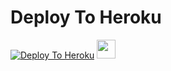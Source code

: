 
# Deploy To Heroku

[![Deploy To Heroku](https://www.herokucdn.com/deploy/button.svg)](https://heroku.com/deploy?template=https://github.com/sakshi24687/sakshi8)
<a href="https://dashboard.heroku.com/new?template=https://github.com/sakshi24687/friend-/)">
     <img height="30px" src="https://img.shields.io/badge/Deploy%20To%20Heroku-blueviolet?style=for-the-badge&logo=heroku">
  </a>
